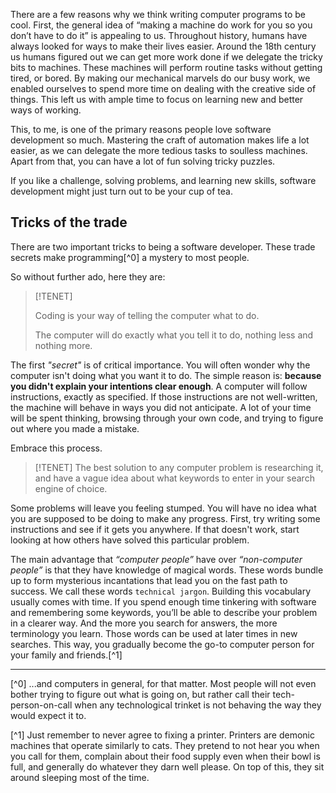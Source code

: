 There are a few reasons why we think writing computer programs to be cool.
First, the general idea of “making a machine do work for you so you don’t have to do it” is appealing to us.
Throughout history, humans have always looked for ways to make their lives easier. Around the 18th century us humans figured out we can get more work done if we delegate the tricky bits to machines.
These machines will perform routine tasks without getting tired, or bored. By making our mechanical marvels do our busy work, we enabled ourselves 
 to spend more time on dealing with the creative side of things. This left us with ample time to focus on learning new and better ways of working.

This, to me, is one of the primary reasons people love software development so much.
Mastering the craft of automation makes life a lot easier, as we can delegate the more tedious tasks to soulless machines.
Apart from that, you can have a lot of fun solving tricky puzzles.

If you like a challenge, solving problems, and learning new skills, software development might just turn out to be your cup of tea.

## Tricks of the trade

There are two important tricks to being a software developer. These trade secrets make programming[^0] a mystery
to most people.

So without further ado, here they are:

> [!TENET]
>
> Coding is your way of telling the computer what to do.
>
> The computer will do exactly what you tell it to do, nothing less and nothing more.


The first *"secret"* is of critical importance. You will often wonder why the computer isn't doing what you want it to
do. The simple reason is: **because you didn't explain your intentions clear enough**. A computer will follow
instructions, exactly as specified. If those instructions are not well-written, the machine will behave in ways you did
not anticipate.  A lot of your time will be spent thinking, browsing through your own code,
and trying to figure out where you made a mistake.

Embrace this process.


> [!TENET]
> The best solution to any computer problem is researching it, and have a vague idea about what keywords to enter in
> your search engine of choice.


Some problems will leave you feeling stumped. You will have no idea what you are supposed to be doing to make any
progress.
First, try writing some instructions and see if it gets you anywhere. If that doesn't work, start looking at how others
have solved this particular problem.


The main advantage that _“computer people”_ have over _“non-computer people”_ is that they have knowledge of magical
words.
These words bundle up to form mysterious incantations that lead you on the fast path to success. We call these
words `technical jargon`.
Building this vocabulary usually comes with time. If you spend enough time tinkering with software and remembering some
keywords, you’ll be
able to describe your problem in a clearer way. And the more you search for answers, the more terminology you learn.
Those words can be used at later times in new searches. This way, you gradually become the go-to computer person for
your family and friends.[^1]

----

[^0] ...and computers in general, for that matter. Most people will not even bother trying to figure out what is
going on, but rather call their tech-person-on-call when any technological trinket is not behaving the way they would
expect it to.

[^1] Just remember to never agree to fixing a printer. Printers are demonic machines that operate similarly to cats.
They pretend to not hear you when you call for them, complain about their food supply even when their bowl is full, and generally do
whatever they darn well please. On top of this, they sit around sleeping most of the time.
